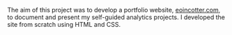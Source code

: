 The aim of this project was to develop a portfolio website, [eoincotter.com](url), to document and present my self-guided analytics projects. I developed the site from scratch using HTML and CSS.
